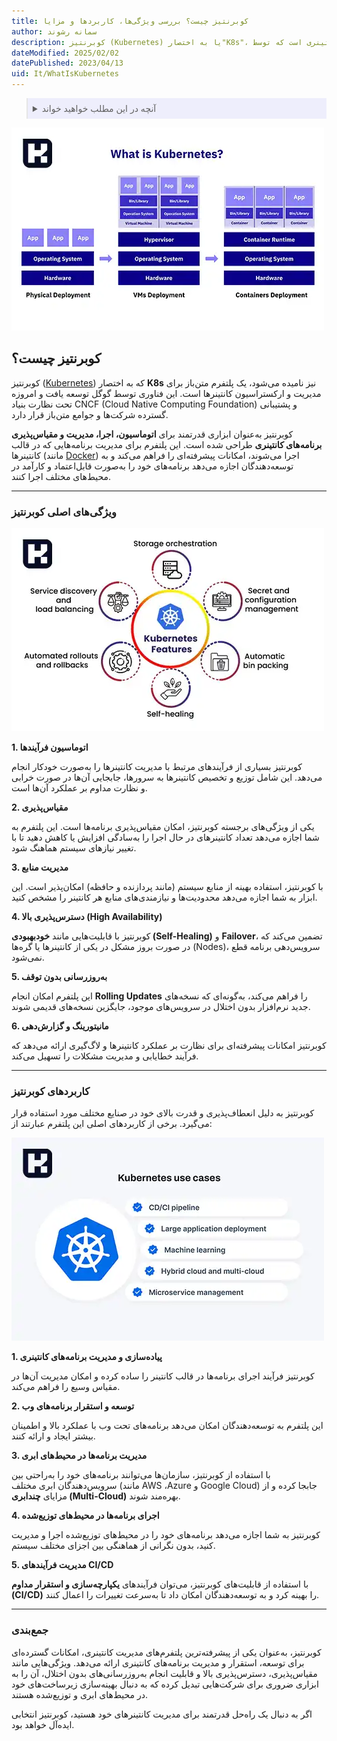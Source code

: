 ```yaml
---
title: کوبرنتیز چیست؟ بررسی ویژگی‌ها، کاربردها و مزایا
author: سمانه رشوند
description: کوبرنتیز (Kubernetes) یا به اختصار"K8s"، یک پلتفرم مدیریت کانتینری است که توسط Google توسعه داده شده است
dateModified: 2025/02/02
datePublished: 2023/04/13
uid: It/WhatIsKubernetes
---
```

<blockquote style="background-color:#eeeefc; padding:0.5rem">
<details>
  <summary>آنچه در این مطلب خواهید خواند</summary>
  <ul>
    <li>کوبرنتیز چیست؟</li>
    <li>ویژگی‌های اصلی کوبرنتیز</li>
    <li>کاربردهای کوبرنتیز</li>
  </ul>
</details>
</blockquote>



!["Kubernetes"](./Images/Kubernetes.webp)

## کوبرنتیز چیست؟

کوبرنتیز (<a href="https://kubernetes.io/" target="_blank">Kubernetes</a>) که به اختصار **K8s** نیز نامیده می‌شود، یک پلتفرم متن‌باز برای مدیریت و ارکستراسیون کانتینرها است. این فناوری توسط گوگل توسعه یافت و امروزه تحت نظارت بنیاد CNCF (Cloud Native Computing Foundation) و پشتیبانی گسترده شرکت‌ها و جوامع متن‌باز قرار دارد.  

کوبرنتیز به‌عنوان ابزاری قدرتمند برای **اتوماسیون، اجرا، مدیریت و مقیاس‌پذیری برنامه‌های کانتینری** طراحی شده است. این پلتفرم برای مدیریت برنامه‌هایی که در قالب کانتینرها (مانند <a href="https://www.hooshkar.com/Wiki/InformationTechnology/WhatIsDocker" target="_blank">Docker</a>) اجرا می‌شوند، امکانات پیشرفته‌ای را فراهم می‌کند و به توسعه‌دهندگان اجازه می‌دهد برنامه‌های خود را به‌صورت قابل‌اعتماد و کارآمد در محیط‌های مختلف اجرا کنند.  

---

### ویژگی‌های اصلی کوبرنتیز 

![ویژگی‌های اصلی کوبرنتیز](./Images/FeaturesOfKubernetes.webp)

**1. اتوماسیون فرآیندها**  

کوبرنتیز بسیاری از فرآیندهای مرتبط با مدیریت کانتینرها را به‌صورت خودکار انجام می‌دهد. این شامل توزیع و تخصیص کانتینرها به سرورها، جابجایی آن‌ها در صورت خرابی و نظارت مداوم بر عملکرد آن‌ها است.  

**2. مقیاس‌پذیری**  

یکی از ویژگی‌های برجسته کوبرنتیز، امکان مقیاس‌پذیری برنامه‌ها است. این پلتفرم به شما اجازه می‌دهد تعداد کانتینرهای در حال اجرا را به‌سادگی افزایش یا کاهش دهید تا با تغییر نیازهای سیستم هماهنگ شود.  

**3. مدیریت منابع**  

با کوبرنتیز، استفاده بهینه از منابع سیستم (مانند پردازنده و حافظه) امکان‌پذیر است. این ابزار به شما اجازه می‌دهد محدودیت‌ها و نیازمندی‌های منابع هر کانتینر را مشخص کنید.  

**4. دسترس‌پذیری بالا (High Availability)**  

کوبرنتیز با قابلیت‌هایی مانند **خودبهبودی (Self-Healing)** و **Failover**، تضمین می‌کند که در صورت بروز مشکل در یکی از کانتینرها یا گره‌ها (Nodes)، سرویس‌دهی برنامه قطع نمی‌شود.  

**5. به‌روزرسانی بدون توقف** 

این پلتفرم امکان انجام **Rolling Updates** را فراهم می‌کند، به‌گونه‌ای که نسخه‌های جدید نرم‌افزار بدون اختلال در سرویس‌های موجود، جایگزین نسخه‌های قدیمی شوند.  

**6. مانیتورینگ و گزارش‌دهی** 

کوبرنتیز امکانات پیشرفته‌ای برای نظارت بر عملکرد کانتینرها و لاگ‌گیری ارائه می‌دهد که فرآیند خطایابی و مدیریت مشکلات را تسهیل می‌کند.  

---

### کاربردهای کوبرنتیز

کوبرنتیز به دلیل انعطاف‌پذیری و قدرت بالای خود در صنایع مختلف مورد استفاده قرار می‌گیرد. برخی از کاربردهای اصلی این پلتفرم عبارتند از:  

![کاربردهای کوبرنتیز](./Images/KubernetesUseCases.webp)

**1. پیاده‌سازی و مدیریت برنامه‌های کانتینری**

کوبرنتیز فرآیند اجرای برنامه‌ها در قالب کانتینر را ساده کرده و امکان مدیریت آن‌ها در مقیاس وسیع را فراهم می‌کند.  

**2. توسعه و استقرار برنامه‌های وب**

این پلتفرم به توسعه‌دهندگان امکان می‌دهد برنامه‌های تحت وب با عملکرد بالا و اطمینان بیشتر ایجاد و ارائه کنند.

**3. مدیریت برنامه‌ها در محیط‌های ابری**

با استفاده از کوبرنتیز، سازمان‌ها می‌توانند برنامه‌های خود را به‌راحتی بین سرویس‌دهندگان ابری مختلف (مانند AWS ،Azure و Google Cloud) جابجا کرده و از مزایای **چندابری (Multi-Cloud)** بهره‌مند شوند.  

**4. اجرای برنامه‌ها در محیط‌های توزیع‌شده**

کوبرنتیز به شما اجازه می‌دهد برنامه‌های خود را در محیط‌های توزیع‌شده اجرا و مدیریت کنید، بدون نگرانی از هماهنگی بین اجزای مختلف سیستم.  

**5. مدیریت فرآیندهای CI/CD**

با استفاده از قابلیت‌های کوبرنتیز، می‌توان فرآیندهای **یکپارچه‌سازی و استقرار مداوم (CI/CD)** را بهینه کرد و به توسعه‌دهندگان امکان داد تا به‌سرعت تغییرات را اعمال کنند.  

---

### جمع‌بندی  
کوبرنتیز، به‌عنوان یکی از پیشرفته‌ترین پلتفرم‌های مدیریت کانتینری، امکانات گسترده‌ای برای توسعه، استقرار و مدیریت برنامه‌های کانتینری ارائه می‌دهد. ویژگی‌هایی مانند مقیاس‌پذیری، دسترس‌پذیری بالا و قابلیت انجام به‌روزرسانی‌های بدون اختلال، آن را به ابزاری ضروری برای شرکت‌هایی تبدیل کرده که به دنبال بهینه‌سازی زیرساخت‌های خود در محیط‌های ابری و توزیع‌شده هستند.  

اگر به دنبال یک راه‌حل قدرتمند برای مدیریت کانتینرهای خود هستید، کوبرنتیز انتخابی ایده‌آل خواهد بود.